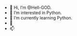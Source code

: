 - 👋 Hi, I’m @Hell-GOD.
- 👀 I’m interested in Python.
- 🌱 I’m currently learning Python.
- 💞️ 
- 📫 

<!---
gurudabl/gurudabl is a ✨ special ✨ repository because its `README.md` (this file) appears on your GitHub profile.
You can click the Preview link to take a look at your changes.
--->
